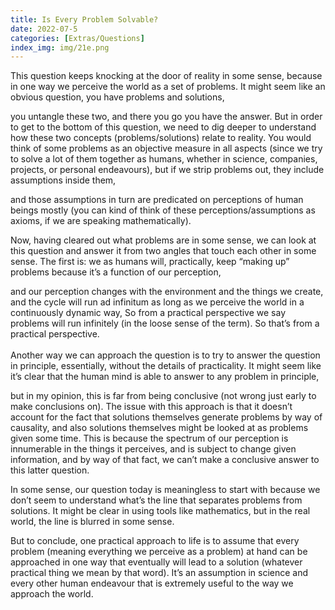 ```yaml
---
title: Is Every Problem Solvable?
date: 2022-07-5 
categories: [Extras/Questions]
index_img: img/21e.png
---
```

<style>
  .markdown-body
  font-size: clamp(16.6px, 2.4vw, 21px);
  line-height: 1.7;
</style>
This question keeps knocking at the door of reality in some sense, because in one way we perceive the world as a set of problems. It might seem like an obvious question, you have problems and solutions, 

you untangle these two, and there you go you have the answer. But in order to get to the bottom of this question, we need to dig deeper to understand how these two concepts (problems/solutions) relate to reality. 
You would think of some problems as an objective measure in all aspects (since we try to solve a lot of them together as humans, whether in science, companies, projects, or personal endeavours), but if we strip problems out, 
they include assumptions inside them,

and those assumptions in turn are predicated on perceptions of human beings mostly (you can kind of think of these perceptions/assumptions as axioms, 
if we are speaking mathematically).

Now, having cleared out what problems are in some sense, we can look at this question and answer it from two angles that touch each other in some sense. The first is: we as humans will, practically, keep “making up” problems because it’s a function of our perception, 

and our perception changes with the environment and the things we create, and the cycle will run ad infinitum as long as we perceive the world in a continuously dynamic way, So from a practical perspective we say problems will run infinitely (in the loose sense of the term). So that’s from a practical perspective.<br><br>Another way we can approach the question is to try to answer the question in principle, essentially, without the details of practicality. 
It might seem like it’s clear that the human mind is able to answer to any problem in principle, 

but in my opinion, this is far from being conclusive (not wrong just early to make conclusions on). The issue with this approach is that it doesn’t account for the fact that solutions themselves generate problems by way of causality, and also solutions themselves might be looked at as problems given some time. This is because the spectrum of our perception is innumerable in the things it perceives, 
and is subject to change given information, and by way of that fact, we can’t make a conclusive answer to this latter question.

In some sense, our question today is meaningless to start with because we don’t seem to understand what’s the line that separates problems from solutions. It might be clear in using tools like mathematics, but in the real world, the line is blurred in some sense.

But to conclude, one practical approach to life is to assume that every problem (meaning everything we perceive as a problem) at hand can be approached in one way that eventually will lead to a solution (whatever practical thing we mean by that word). It’s an assumption in science and every other human endeavour that is extremely useful to the way we approach the world.  
